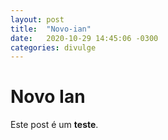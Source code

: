 ```yaml
---
layout: post
title:  "Novo-ian"
date:   2020-10-29 14:45:06 -0300
categories: divulge
---
```

# Novo Ian
Este post é um **teste**.